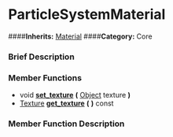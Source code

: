#  ParticleSystemMaterial  
####**Inherits:** [Material](class_material)
####**Category:** Core

###  Brief Description  


###  Member Functions 
  * void  **[set&#95;texture](#set_texture)**  **(** [Object](class_object) texture  **)**
  * [Texture](class_texture)  **[get&#95;texture](#get_texture)**  **(** **)** const

###  Member Function Description  
